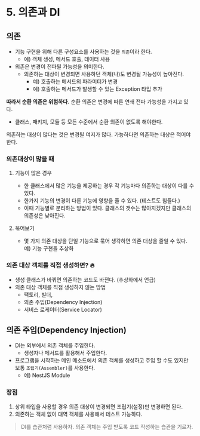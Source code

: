 # 5. 의존과 DI
## 의존
- 기능 구현을 위해 다른 구성요소를 사용하는 것을 `의존`이라 한다.
  - 예) 객체 생성, 메서드 호출, 데이터 사용
- 의존은 변경이 전파될 가능성을 의미한다.
  - 의존하는 대상이 변경되면 사용하던 객체(나)도 변경될 가능성이 높아진다.
    - 예) 호출하는 메서드의 파라미터가 변경
    - 예) 호출하는 메서드가 발생할 수 있는 Exception 타입 추가

**따라서 순환 의존은 위험하다.** 순환 의존은 변경에 따른 연쇄 전파 가능성을 가지고 있다.
- 클래스, 패키지, 모듈 등 모든 수준에서 순환 의존이 없도록 해야한다.

의존하는 대상이 많다는 것은 변경될 여지가 많다. 가능하다면 의존하는 대상은 적어야 한다.
### 의존대상이 많을 때

1. 기능이 많은 경우
   - 한 클래스에서 많은 기능을 제공하는 경우 각 기능마다 의존하는 대상이 다를 수 있다.
   - 한가지 기능의 변경이 다른 기능에 영향을 줄 수 있다. (테스트도 힘들다.)
   - 이때 기능별로 분리하는 방법이 있다. 클래스의 갯수는 많아지겠지만 클래스의 의존성은 낮아진다.

2. 묶어보기
    - 몇 가지 의존 대상을 단일 기능으로 묶어 생각하면 의존 대상을 줄일 수 있다. 예) 기능 구현을 추상화

### 의존 대상 객체를 직접 생성하면? 🔥
- 생성 클래스가 바뀌면 의존하는 코드도 바뀐다. (추상화에서 언급)
- 의존 대상 객체를 직접 생성하지 않는 방법
  - 팩토리, 빌더,
  - 의존 주입(Dependency Injection)
  - 서비스 로케이터(Service Locator)

## 의존 주입(Dependency Injection)
- DI는 외부에서 의존 객체를 주입한다.
  - 생성자나 메서드를 활용해서 주입한다.
- 프로그램을 시작하는 메인 메소드에서 의존 객체를 생성하고 주입 할 수도 있지만 보통 `조립기(Assembler)`를 사용한다.
  - 예) NestJS Module

### 장점
1. 상위 타입을 사용할 경우 의존 대상이 변경되면 조립기(설정)만 변경하면 된다.
2. 의존하는 객체 없이 대역 객체를 사용해서 테스트 가능하다.

> DI를 습관처럼 사용하자. 의존 객체는 주입 받도록 코드 작성하는 습관을 기르자.
